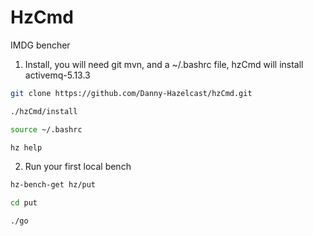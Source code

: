 # HzCmd

IMDG bencher

1) Install, you will need git mvn, and a ~/.bashrc file, hzCmd will install activemq-5.13.3

```sh
git clone https://github.com/Danny-Hazelcast/hzCmd.git

./hzCmd/install

source ~/.bashrc

hz help
```
  
2) Run your first local bench

```sh
hz-bench-get hz/put

cd put

./go
```
